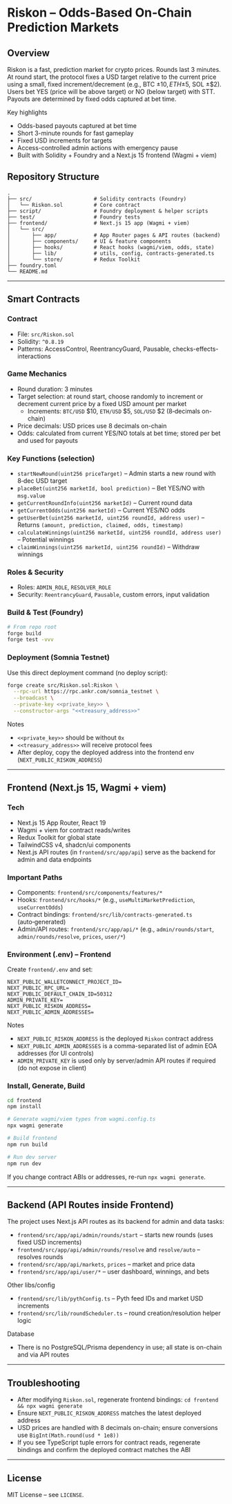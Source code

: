 # Riskon – Odds-Based On‑Chain Prediction Markets

## Overview

Riskon is a fast, prediction market for crypto prices. Rounds last 3 minutes. At round start, the protocol fixes a USD target relative to the current price using a small, fixed increment/decrement (e.g., BTC ±$10, ETH ±$5, SOL ±$2). Users bet YES (price will be above target) or NO (below target) with STT. Payouts are determined by fixed odds captured at bet time.

Key highlights

- Odds-based payouts captured at bet time
- Short 3-minute rounds for fast gameplay
- Fixed USD increments for targets
- Access-controlled admin actions with emergency pause
- Built with Solidity + Foundry and a Next.js 15 frontend (Wagmi + viem)

## Repository Structure

```
.
├── src/                    # Solidity contracts (Foundry)
│   └── Riskon.sol          # Core contract
├── script/                 # Foundry deployment & helper scripts
├── test/                   # Foundry tests
├── frontend/               # Next.js 15 app (Wagmi + viem)
│   └── src/
│       ├── app/            # App Router pages & API routes (backend)
│       ├── components/     # UI & feature components
│       ├── hooks/          # React hooks (wagmi/viem, odds, state)
│       ├── lib/            # utils, config, contracts-generated.ts
│       └── store/          # Redux Toolkit
├── foundry.toml
└── README.md
```

---

## Smart Contracts

### Contract

- File: `src/Riskon.sol`
- Solidity: `^0.8.19`
- Patterns: AccessControl, ReentrancyGuard, Pausable, checks-effects-interactions

### Game Mechanics

- Round duration: 3 minutes
- Target selection: at round start, choose randomly to increment or decrement current price by a fixed USD amount per market
  - Increments: `BTC/USD` $10, `ETH/USD` $5, `SOL/USD` $2 (8‑decimals on-chain)
- Price decimals: USD prices use 8 decimals on-chain
- Odds: calculated from current YES/NO totals at bet time; stored per bet and used for payouts

### Key Functions (selection)

- `startNewRound(uint256 priceTarget)` – Admin starts a new round with 8‑dec USD target
- `placeBet(uint256 marketId, bool prediction)` – Bet YES/NO with `msg.value`
- `getCurrentRoundInfo(uint256 marketId)` – Current round data
- `getCurrentOdds(uint256 marketId)` – Current YES/NO odds
- `getUserBet(uint256 marketId, uint256 roundId, address user)` – Returns `(amount, prediction, claimed, odds, timestamp)`
- `calculateWinnings(uint256 marketId, uint256 roundId, address user)` – Potential winnings
- `claimWinnings(uint256 marketId, uint256 roundId)` – Withdraw winnings

### Roles & Security

- Roles: `ADMIN_ROLE`, `RESOLVER_ROLE`
- Security: `ReentrancyGuard`, `Pausable`, custom errors, input validation

### Build & Test (Foundry)

```bash
# From repo root
forge build
forge test -vvv
```

### Deployment (Somnia Testnet)

Use this direct deployment command (no deploy script):

```bash
forge create src/Riskon.sol:Riskon \
  --rpc-url https://rpc.ankr.com/somnia_testnet \
  --broadcast \
  --private-key <<private_key>> \
  --constructor-args "<<treasury_address>>"
```

Notes

- `<<private_key>>` should be without `0x`
- `<<treasury_address>>` will receive protocol fees
- After deploy, copy the deployed address into the frontend env (`NEXT_PUBLIC_RISKON_ADDRESS`)

---

## Frontend (Next.js 15, Wagmi + viem)

### Tech

- Next.js 15 App Router, React 19
- Wagmi + viem for contract reads/writes
- Redux Toolkit for global state
- TailwindCSS v4, shadcn/ui components
- Next.js API routes (in `frontend/src/app/api`) serve as the backend for admin and data endpoints

### Important Paths

- Components: `frontend/src/components/features/*`
- Hooks: `frontend/src/hooks/*` (e.g., `useMultiMarketPrediction`, `useCurrentOdds`)
- Contract bindings: `frontend/src/lib/contracts-generated.ts` (auto‑generated)
- Admin/API routes: `frontend/src/app/api/*` (e.g., `admin/rounds/start`, `admin/rounds/resolve`, `prices`, `user/*`)

### Environment (.env) – Frontend

Create `frontend/.env` and set:

```env
NEXT_PUBLIC_WALLETCONNECT_PROJECT_ID=
NEXT_PUBLIC_RPC_URL=
NEXT_PUBLIC_DEFAULT_CHAIN_ID=50312
ADMIN_PRIVATE_KEY=
NEXT_PUBLIC_RISKON_ADDRESS=
NEXT_PUBLIC_ADMIN_ADDRESSES=
```

Notes

- `NEXT_PUBLIC_RISKON_ADDRESS` is the deployed `Riskon` contract address
- `NEXT_PUBLIC_ADMIN_ADDRESSES` is a comma-separated list of admin EOA addresses (for UI controls)
- `ADMIN_PRIVATE_KEY` is used only by server/admin API routes if required (do not expose in client)

### Install, Generate, Build

```bash
cd frontend
npm install

# Generate wagmi/viem types from wagmi.config.ts
npx wagmi generate

# Build frontend
npm run build

# Run dev server
npm run dev
```

If you change contract ABIs or addresses, re-run `npx wagmi generate`.

---

## Backend (API Routes inside Frontend)

The project uses Next.js API routes as its backend for admin and data tasks:

- `frontend/src/app/api/admin/rounds/start` – starts new rounds (uses fixed USD increments)
- `frontend/src/app/api/admin/rounds/resolve` and `resolve/auto` – resolves rounds
- `frontend/src/app/api/markets`, `prices` – market and price data
- `frontend/src/app/api/user/*` – user dashboard, winnings, and bets

Other libs/config

- `frontend/src/lib/pythConfig.ts` – Pyth feed IDs and market USD increments
- `frontend/src/lib/roundScheduler.ts` – round creation/resolution helper logic

Database

- There is no PostgreSQL/Prisma dependency in use; all state is on-chain and via API routes

---

## Troubleshooting

- After modifying `Riskon.sol`, regenerate frontend bindings: `cd frontend && npx wagmi generate`
- Ensure `NEXT_PUBLIC_RISKON_ADDRESS` matches the latest deployed address
- USD prices are handled with 8 decimals on-chain; ensure conversions use `BigInt(Math.round(usd * 1e8))`
- If you see TypeScript tuple errors for contract reads, regenerate bindings and confirm the deployed contract matches the ABI

---

## License

MIT License – see `LICENSE`.
